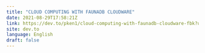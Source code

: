 ```yaml
---
title: "CLOUD COMPUTING WITH FAUNADB CLOUDWARE"
date: 2021-08-29T17:58:21Z
link: https://dev.to/pken1/cloud-computing-with-faunadb-cloudware-fbk?utm_medium=RSS&utm_source=news.12bit.vn
site: dev.to
language: English
draft: false
---
```

